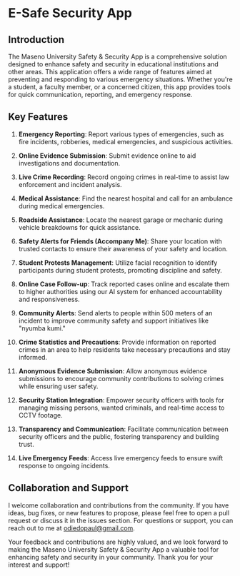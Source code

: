 # E-Safe Security App 

## Introduction

The Maseno University Safety & Security App is a comprehensive solution designed to enhance safety and security in educational institutions and other areas. This application offers a wide range of features aimed at preventing and responding to various emergency situations. Whether you're a student, a faculty member, or a concerned citizen, this app provides tools for quick communication, reporting, and emergency response.

## Key Features

1. **Emergency Reporting**: Report various types of emergencies, such as fire incidents, robberies, medical emergencies, and suspicious activities.

2. **Online Evidence Submission**: Submit evidence online to aid investigations and documentation.

3. **Live Crime Recording**: Record ongoing crimes in real-time to assist law enforcement and incident analysis.

4. **Medical Assistance**: Find the nearest hospital and call for an ambulance during medical emergencies.

5. **Roadside Assistance**: Locate the nearest garage or mechanic during vehicle breakdowns for quick assistance.

6. **Safety Alerts for Friends (Accompany Me)**: Share your location with trusted contacts to ensure their awareness of your safety and location.

7. **Student Protests Management**: Utilize facial recognition to identify participants during student protests, promoting discipline and safety.

8. **Online Case Follow-up**: Track reported cases online and escalate them to higher authorities using our AI system for enhanced accountability and responsiveness.

9. **Community Alerts**: Send alerts to people within 500 meters of an incident to improve community safety and support initiatives like "nyumba kumi."

10. **Crime Statistics and Precautions**: Provide information on reported crimes in an area to help residents take necessary precautions and stay informed.

11. **Anonymous Evidence Submission**: Allow anonymous evidence submissions to encourage community contributions to solving crimes while ensuring user safety.

12. **Security Station Integration**: Empower security officers with tools for managing missing persons, wanted criminals, and real-time access to CCTV footage.

13. **Transparency and Communication**: Facilitate communication between security officers and the public, fostering transparency and building trust.

14. **Live Emergency Feeds**: Access live emergency feeds to ensure swift response to ongoing incidents.


## Collaboration and Support

I welcome collaboration and contributions from the community. If you have ideas, bug fixes, or new features to propose, please feel free to open a pull request or discuss it in the issues section. For questions or support, you can reach out to me at odiedopaul@gmail.com.


Your feedback and contributions are highly valued, and we look forward to making the Maseno University Safety & Security App a valuable tool for enhancing safety and security in your community.
Thank you for your interest and support!
